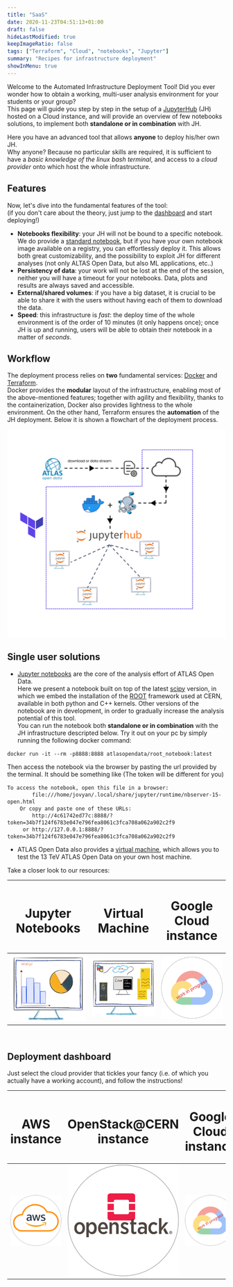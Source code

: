 ```yaml
---
title: "SaaS"
date: 2020-11-23T04:51:13+01:00
draft: false
hideLastModified: true
keepImageRatio: false
tags: ["Terraform", "Cloud", "notebooks", "Jupyter"]
summary: "Recipes for infrastructure deployment"
showInMenu: true
---
```



Welcome to the Automated Infrastructure Deployment Tool!
Did you ever wonder how to obtain a working, multi-user analysis environment for your students or your group?</br>
This page will guide you step by step in the setup of a [JupyterHub](https://jupyter.org/hub) (JH) hosted on a Cloud instance, and will provide an overview of few notebooks solutions, to implement both **standalone or in combination** with JH.

Here you have an advanced tool that allows **anyone** to deploy his/her own JH. </br>
Why anyone? Because no particular skills are required, it is sufficient to have a _basic knowledge of the linux bash terminal_, and access to a _cloud provider_ onto which host the whole infrastructure.

## Features

Now, let's dive into the fundamental features of the tool: </br>
(if you don't care about the theory, just jump to the [dashboard](#deployment-dashboard) and start deploying!)

* **Notebooks flexibility**: your JH will not be bound to a specific notebook. We do provide a [standard notebook](#single-user-solutions), but if you have your own notebook image available on a registry, you can effortlessly deploy it. This allows both great customizability, and the possibility to exploit JH for different analyses (not only ALTAS Open Data, but also ML applications, etc..)
* **Persistency of data**: your work will not be lost at the end of the session, neither you will have a timeout for your notebooks. Data, plots and results are always saved and accessible.
* **External/shared volumes**: if you have a big dataset, it is crucial to be able to share it with the users without having each of them to download the data. 
* **Speed**: this infrastructure is _fast_: the deploy time of the whole environment is of the order of 10 minutes (it only happens once); once JH is up and running, users will be able to obtain their notebook in a matter of _seconds_.

## Workflow

The deployment process relies on **two** fundamental services: [Docker](https://www.docker.com/) and [Terraform](https://www.terraform.io/). </br>
Docker provides the **modular** layout of the infrastructure, enabling most of the above-mentioned features; together with agility and flexibility, thanks to the containerization, Docker also provides lightness to the whole environment. On the other hand, Terraform ensures the **automation** of the JH deployment. Below it is shown a flowchart of the deployment process.

![](./images/workflow.png)

## Single user solutions
* [Jupyter notebooks](https://jupyter.org/) are the core of the analysis effort of ATLAS Open Data. </br>
Here we present a notebook built on top of the latest [scipy](https://hub.docker.com/r/jupyter/scipy-notebook) version, in which we embed the installation of the [ROOT](https://root.cern/) framework used at CERN, available in both python and C++ kernels. Other versions of the notebook are in development, in order to gradually increase the analysis potential of this tool.</br>
You can run the notebook both **standalone or in combination** with the JH infrastructure descripted below. Try it out on your pc by simply running the following docker command:
```
docker run -it --rm -p8888:8888 atlasopendata/root_notebook:latest
```
Then access the notebook via the browser by pasting the url provided by the terminal. It should be something like
(The token will be different for you)
```
To access the notebook, open this file in a browser:
        file:///home/jovyan/.local/share/jupyter/runtime/nbserver-15-open.html
    Or copy and paste one of these URLs:
        http://4c61742ed77c:8888/?token=34b7f124f6783e047e796fea8061c3fca708a062a902c2f9
     or http://127.0.0.1:8888/?token=34b7f124f6783e047e796fea8061c3fca708a062a902c2f9
```
* ATLAS Open Data also provides a [virtual machine](http://opendata.atlas.cern/release/2020/documentation/vm/index.html), which allows you to test the 13 TeV ATLAS Open Data on your own host machine.

Take a closer look to our resources:

| <h1><b>Jupyter Notebooks</b></h1> | <h1><b>Virtual Machine</b></h1> | <h1><b>Google Cloud instance</b></h1> |
|        :---:        |        :---:       |        :---:       |
| [![JN](./images/jn.png)](https://hub.docker.com/r/atlasopendata/root_notebook) | [![VM](./images/vm.png)](http://opendata.atlas.cern/release/2020/documentation/vm/index.html) | [![google](./images/Google-Cloud-Emblem_work_in_progress.png)]()|

&nbsp;

## Deployment dashboard

Just select the cloud provider that tickles your fancy (i.e. of which you actually have a working account), and follow the instructions!

| <h1><b>AWS instance</b></h1> | <h1><b>OpenStack@CERN instance</b></h1> | <h1><b>Google Cloud instance</b></h1> |
|        :---:        |        :---:       |        :---:       |
| [![AWS](./images/Amazon-Web-Services-AWS-Logo.png)](https://gitlab.cern.ch/atlas-open-data-iac-qt-2021/aws_automated_jh_deployment/-/blob/master/README.md) | [![openstack](./images/OpenStack-Logo-Vertical.png)](https://gitlab.cern.ch/atlas-open-data-iac-qt-2021/automated_jh_deployment/-/blob/master/README.md) | [![google](./images/Google-Cloud-Emblem_work_in_progress.png)]()|


